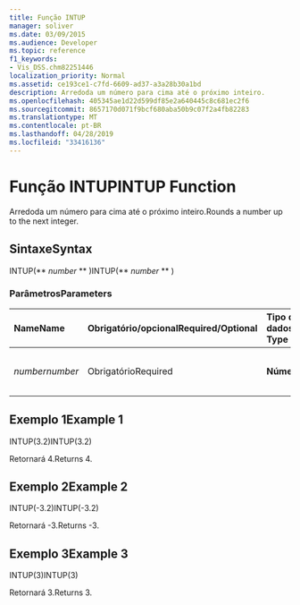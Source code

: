 ```yaml
---
title: Função INTUP
manager: soliver
ms.date: 03/09/2015
ms.audience: Developer
ms.topic: reference
f1_keywords:
- Vis_DSS.chm82251446
localization_priority: Normal
ms.assetid: ce193ce1-c7fd-6609-ad37-a3a28b30a1bd
description: Arredoda um número para cima até o próximo inteiro.
ms.openlocfilehash: 405345ae1d22d599df85e2a640445c8c681ec2f6
ms.sourcegitcommit: 8657170d071f9bcf680aba50b9c07f2a4fb82283
ms.translationtype: MT
ms.contentlocale: pt-BR
ms.lasthandoff: 04/28/2019
ms.locfileid: "33416136"
---
```

# <a name="intup-function"></a><span data-ttu-id="cd2bd-103">Função INTUP</span><span class="sxs-lookup"><span data-stu-id="cd2bd-103">INTUP Function</span></span>

<span data-ttu-id="cd2bd-104">Arredoda um número para cima até o próximo inteiro.</span><span class="sxs-lookup"><span data-stu-id="cd2bd-104">Rounds a number up to the next integer.</span></span>
  
## <a name="syntax"></a><span data-ttu-id="cd2bd-105">Sintaxe</span><span class="sxs-lookup"><span data-stu-id="cd2bd-105">Syntax</span></span>

<span data-ttu-id="cd2bd-106">INTUP(\*\* *number* \*\* )</span><span class="sxs-lookup"><span data-stu-id="cd2bd-106">INTUP(\*\* *number* \*\* )</span></span> 
  
### <a name="parameters"></a><span data-ttu-id="cd2bd-107">Parâmetros</span><span class="sxs-lookup"><span data-stu-id="cd2bd-107">Parameters</span></span>

|<span data-ttu-id="cd2bd-108">**Name**</span><span class="sxs-lookup"><span data-stu-id="cd2bd-108">**Name**</span></span>|<span data-ttu-id="cd2bd-109">**Obrigatório/opcional**</span><span class="sxs-lookup"><span data-stu-id="cd2bd-109">**Required/Optional**</span></span>|<span data-ttu-id="cd2bd-110">**Tipo de dados**</span><span class="sxs-lookup"><span data-stu-id="cd2bd-110">**Data Type**</span></span>|<span data-ttu-id="cd2bd-111">**Descrição**</span><span class="sxs-lookup"><span data-stu-id="cd2bd-111">**Description**</span></span>|
|:-----|:-----|:-----|:-----|
| <span data-ttu-id="cd2bd-112">_number_</span><span class="sxs-lookup"><span data-stu-id="cd2bd-112">_number_</span></span> <br/> |<span data-ttu-id="cd2bd-113">Obrigatório</span><span class="sxs-lookup"><span data-stu-id="cd2bd-113">Required</span></span>  <br/> |<span data-ttu-id="cd2bd-114">**Número**</span><span class="sxs-lookup"><span data-stu-id="cd2bd-114">**Number**</span></span> <br/> |<span data-ttu-id="cd2bd-115">O número a ser arredondado para cima.</span><span class="sxs-lookup"><span data-stu-id="cd2bd-115">The number to round up.</span></span>  <br/> |
   
## <a name="example-1"></a><span data-ttu-id="cd2bd-116">Exemplo 1</span><span class="sxs-lookup"><span data-stu-id="cd2bd-116">Example 1</span></span>

<span data-ttu-id="cd2bd-117">INTUP(3.2)</span><span class="sxs-lookup"><span data-stu-id="cd2bd-117">INTUP(3.2)</span></span>
  
<span data-ttu-id="cd2bd-118">Retornará 4.</span><span class="sxs-lookup"><span data-stu-id="cd2bd-118">Returns 4.</span></span>
  
## <a name="example-2"></a><span data-ttu-id="cd2bd-119">Exemplo 2</span><span class="sxs-lookup"><span data-stu-id="cd2bd-119">Example 2</span></span>

<span data-ttu-id="cd2bd-120">INTUP(-3.2)</span><span class="sxs-lookup"><span data-stu-id="cd2bd-120">INTUP(-3.2)</span></span>
  
<span data-ttu-id="cd2bd-121">Retornará -3.</span><span class="sxs-lookup"><span data-stu-id="cd2bd-121">Returns -3.</span></span>
  
## <a name="example-3"></a><span data-ttu-id="cd2bd-122">Exemplo 3</span><span class="sxs-lookup"><span data-stu-id="cd2bd-122">Example 3</span></span>

<span data-ttu-id="cd2bd-123">INTUP(3)</span><span class="sxs-lookup"><span data-stu-id="cd2bd-123">INTUP(3)</span></span>
  
<span data-ttu-id="cd2bd-124">Retornará 3.</span><span class="sxs-lookup"><span data-stu-id="cd2bd-124">Returns 3.</span></span>
  

